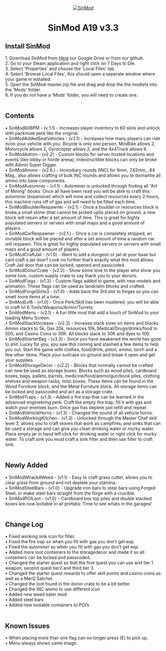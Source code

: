 <center><a href=""><img src="https://i.imgur.com/dhz5fKu.png" title="MerQ Squad" alt="SinMod"></a>
<h1>SinMod A19 v3.3</h1></center>


<h2> Install SinMod </h2>
1. Download SinMod from <a href="https://drive.google.com/file/d/1DbUHaMJXwK0zPmzx_0Kw49zEMa8Pzp_e/view?usp=sharing">Here</a> our Google Drive or from our github.<br>
2. Go to your Steam application and right click on 7 Days to Die.<br>
3. Select 'Properties' and choose the 'Local Files' tab.<br>
4. Select 'Browse Local Files', this should open a seperate window where your game in installed.<br>
5. Open the SinMod-master.zip file and drag and drop the the modlets into the 'Mods' folder.<br>
6. If you do not have a 'Mods' folder, you will need to create one.<br>
<br>
<h2> Contents</h2>

•	SinMod60BPM - (v 1.1) - Increases player inventory to 60 slots and unlock with packmule perk like the original.<br>
•	SinModAddedSeatVehicles - (v2.1) - Increases how many players can ride in/on your vehicle with you. Bicycle is only one person, MiniBike allows 2, Motorcycle allows 2, Gyrocopter allows 2, and the 4x4Truck allows 6.<br>
•	SinModAdmin - (v2.2) - Custom blocks for server hosted locations and events (like lobby or horde arena), indestructible blocks can only be broke with Admin Super Digger.<br>
•	SinModAmmo - (v2.6.) - Incendiary rounds (INC) for 9mm, 7.62mm, .44 Mag., also allows crafting of bulk INC rounds and allows you to dismantle all ammo into base components.<br>
•	SinModAutominer - (v1.1) - Autominer is unlocked through finding all “Art of Mining” books. Once all have been read you will be able to craft this autominer (expensive) which will mine and collect resources every 2 hours, this machine runs off of gas and will need to be filled each time.<br>
•	SinModBoulderRespawner - (v2.1) -  Once a boulder or resources block is broke,a small stone (that cannot be picked up)is placed on ground,  a new block will return after a set amount of time. This is great for highly populated servers or servers with small maps and a good amount of players.<br>
•	SinModCarRespawner - (v2.1.) - Once a car is completely stripped, an invisible block will be placed and after a set amount of time a random car will respawn. This is great for highly populated servers or servers with small maps and a good amount of players.<br>
•	SinModCraftJail - (v1.0) - Want to add a dungeon or jail at your base but cant craft a jail door? Look no further that’s exactly what this mod allows. Craft Jail door that can be locked, opened and passcoded.<br>
•	SinModDonorCrate - (v2.2) - Show some love to the player who show you some love, custom supply crate to say thank you to your donors. <br>
•	SinModFlags - (v1.3) - Custom flags added to game, with new models and animation. These flags can be used as landclaim blocks and crafted.<br>
•	SinModForgeSlotx3 - (v1.0) - Adds back the 3rd slot to forges so you can smelt more items at a time.<br>
•	SinModLvl6 - (v1.0) - Once Perk/Skill has been mastered, you will be able to craft lvl 6 Tools/Weapons/Armor/Turrets.<br>
•	SinModMenu - (v2.1) - A fun little mod that add a touch of SinMod to your loading Menu Screen.<br>
•	SinModStackIncrease - (v2.2) - Increase stack sizes on items and blocks. Ammo stacks to 5k, Gas 20k, resources 10k, Medical/Drugs/drinks/food to 500, and Casino Coins to 30K. All blocks stack to 30K and dyes to 100.<br>
•	SinModStarterBag - (v3.3) - Since you have awakened the world has gone to shit. Lucky for you, you saw this coming and stashed a few items to help you out. Start the game with clothes, food/drink, pistol, ammo, torch and a few other items. Place your suitcase on ground and break it open and get your supplies.<br>
•	SinModStorageDecor - (v2.2) - Blocks that normally cannot be crafted can now be used as storage boxes. Blocks such as wood piles, cardboard boxes, bags, pallets, barrels, medicine/food/ammo/gun/book piles, clothing shelves and weapon racks, misc boxes. These items can be found in the Wood Furniture block, and the Metal Furniture block. All storage items can be locked and passcoded and act as a storage crate.<br>
•	SinModTraps - (v1.3) - Added a fire trap that can be learned in the advanced engineering perk. Craft the empty fire trap, fill it with gas and watch your enemies burn. Once gas has deplete just refill and repeat.<br>
•	SinModVehicleHorns - (v1.3) - Changed the sound of all vehicle horns.<br>
•	SinModWorkingKitchen - (v1.3) - Unlocked through the Master Chef skill level 3, allows you to craft stoves that work as campfires, and sinks that can be used a storage and can give you clean drinking water or murky water. Place empty jar in hand left click for drinking water or right click for murky water. To craft sink you must craft a sink filter and then use filter to craft sink.<br>
<br>
<h2>Newly Added</h2>
•	SinModWhackAWeed - (v1.1) - Easy to craft grass cutter, allows you to clear grass from ground and not deplete your stamina.<br>
•	SinModSteelBars - (v1.0) - Upgrade iron bars to steel bars using Forged Steel, or make steel bars straight from the forge with a crucible.<br>
•	SinModPOILoot - (v1.0) – Cardboard box top piles and double stacked boxes are now lootable in all prefabs. Time to see whats in the garages!<br>
<br>
<h2>Change Log</h2>
•	Fixed working sink icon for filter.<br>
•	Fixed the fire trap so when you fill with gas you don’t get exp.<br>
•	Fixed the autominer so when you fill with gas you don’t get exp.<br>
•	Added more loot containers to the storagedecor and made it so all containers can be locked and passcoded.<br>
•	Changed the starter quest so that the first quest you can use and tier 1 weapon, second quest tier2 and third tier 3.<br>
•	Changed the starter quest rewards to offer skill points and casino coins as well as a MerQ Satchel. <br>
•	Changed the loot found in the donor crate to be a bit better.<br>
•	Changed the INC ammo to use different icon<br>
•	Added new weed eater mod<br>
•	Added steel bars<br>
•	Added new lootable containers to POI’s<br>
<br>
<h2>Known Issues</h2>
•	When placing more than one flag can no longer press (E) to pick up.<br>
•	Menu always shows same image.<br>
